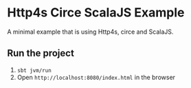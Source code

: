 # Http4s Circe ScalaJS Example

A minimal example that is using Http4s, circe and ScalaJS.

## Run the project
1. `sbt jvm/run`
2. Open `http://localhost:8080/index.html` in the browser